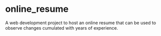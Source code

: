 # online_resume
A web development project to host an online resume that can be used to observe changes cumulated with years of experience.

